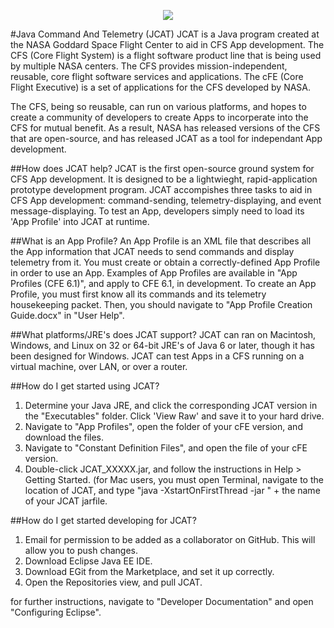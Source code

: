   <p align="center" >
	  <img src="https://raw.github.com/joebenassi/JCAT/master/JCAT/res/Images/JCATLogoHuge.png">
	</p>
#Java Command And Telemetry (JCAT)
JCAT is a Java program created at the NASA Goddard Space Flight Center to aid in CFS App development. The CFS (Core Flight System) is a flight software product line that is being used by multiple NASA centers. The CFS provides mission-independent, reusable, core flight software services and applications. The cFE (Core Flight Executive) is a set of applications for the CFS developed by NASA. 
	
The CFS, being so reusable, can run on various platforms, and hopes to create a community of developers to create Apps to incorperate into the CFS for mutual benefit. As a result, NASA has released versions of the CFS that are open-source, and has released JCAT as a tool for independant App development.
	
##How does JCAT help?
JCAT is the first open-source ground system for CFS App development. It is designed to be a lightwieght, rapid-application prototype development program. JCAT accompishes three tasks to aid in CFS App development: command-sending, telemetry-displaying, and event message-displaying. To test an App, developers simply need to load its 'App Profile' into JCAT at runtime. 

##What is an App Profile?
An App Profile is an XML file that describes all the App information that JCAT needs to send commands and display telemetry from it. You must create or obtain a correctly-defined App Profile in order to use an App. Examples of App Profiles are available in "App Profiles (CFE 6.1)", and apply to CFE 6.1, in development.
To create an App Profile, you must first know all its commands and its telemetry housekeeping packet. Then, you should navigate to "App Profile Creation Guide.docx" in "User Help".
	
##What platforms/JRE's does JCAT support?
JCAT can ran on Macintosh, Windows, and Linux on 32 or 64-bit JRE's of Java 6 or later, though it has been designed for Windows. JCAT can test Apps in a CFS running on a virtual machine, over LAN, or over a router.

##How do I get started using JCAT?
1. Determine your Java JRE, and click the corresponding JCAT version in the "Executables" folder. Click 'View Raw' and save it to your hard drive. 
2. Navigate to "App Profiles", open the folder of your cFE version, and download the files. 
3. Navigate to "Constant Definition Files", and open the file of your cFE version. 
4. Double-click JCAT_XXXXX.jar, and follow the instructions in Help > Getting Started. (for Mac users, you must open Terminal, navigate to the location of JCAT, and type "java -XstartOnFirstThread -jar " + the name of your JCAT jarfile.

##How do I get started developing for JCAT?
1. Email <thisemail> for permission to be added as a collaborator on GitHub. This will allow you to push changes.
2. Download Eclipse Java EE IDE.
3. Download EGit from the Marketplace, and set it up correctly.
4. Open the Repositories view, and pull JCAT.

for further instructions, navigate to "Developer Documentation" and open "Configuring Eclipse".
